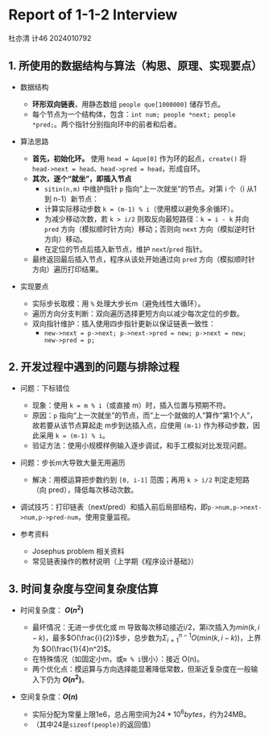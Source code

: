 # Report of 1-1-2 Interview

杜亦清 计46 2024010792

## 1. 所使用的数据结构与算法（构思、原理、实现要点）
- 数据结构
  - **环形双向链表**，用静态数组 `people que[1000000]` 储存节点。
  - 每个节点为一个结构体，包含：`int num; people *next; people *pred;`。两个指针分别指向环中的前者和后者。
  

- 算法思路
  - **首先，初始化环。**
  使用 `head = &que[0]` 作为环的起点，`create()` 将 `head->next = head`、`head->pred = head`，形成自环。
  - **其次，逐个“就坐”，即插入节点**
    - `sitin(n,m)` 中维护指针 `p` 指向“上一次就坐”的节点。对第 i 个（i 从1到 n-1）新节点：
    - 计算实际移动步数 `k = (m-1) % i`（使用模以避免多余循环）。
    - 为减少移动次数，若 `k > i/2` 则取反向最短路径：`k = i - k` 并向 `pred` 方向（模拟顺时针方向）移动；否则向 `next` 方向（模拟逆时针方向）移动。
    - 在定位的节点后插入新节点，维护 `next`/`pred` 指针。
  - 最终返回最后插入节点，程序从该处开始通过向 `pred` 方向（模拟顺时针方向）遍历打印结果。

- 实现要点
  - 实际步长取模：用 `%` 处理大步长m（避免线性大循环）。
  - 遍历方向分支判断：双向遍历选择更短方向以减少每次定位的步数。
  - 双向指针维护：插入使用四步指针更新以保证链表一致性：
    - `new->next = p->next; p->next->pred = new; p->next = new; new->pred = p;`

## 2. 开发过程中遇到的问题与排除过程
- 问题：下标错位
  - 现象：使用 `k = m % i`（或直接 m）时，插入位置与预期不符。
  - 原因：`p` 指向“上一次就坐”的节点，而“上一个就做的人”算作“第1个人”，故若要从该节点算起走 m步到达插入点，应使用 `(m-1)` 作为移动步数，因此采用 `k = (m-1) % i`。
  - 验证方法：使用小规模样例输入逐步调试，和手工模拟对比发现问题。

- 问题：步长m大导致大量无用遍历
  - 解决：用模运算把步数约到 `[0, i-1]` 范围；再用 `k > i/2` 判定走短路（向 pred），降低每次移动次数。

- 调试技巧：打印链表（next/pred）和插入前后局部结构，即`p->num,p->next->num,p->pred-num`，使用变量监视。

- 参考资料
  - Josephus problem 相关资料
  - 常见链表操作的教材说明（上学期《程序设计基础》）

## 3. 时间复杂度与空间复杂度估算
- 时间复杂度： **$O(n^2)$**
  - 最坏情况：无进一步优化或 m 导致每次移动接近i/2，第i次插入为$min(k,i-k)$，最多$O(\frac{i}{2})$步，总步数为$Σ_{i=1}^{n-1} O(min(k,i-k))$，上界为 $O(\frac{1}{4}n^2)$。
  - 在特殊情况（如固定小m，或`m % i`很小）：接近 O(n)。
  - 两个优化点：模运算与方向选择能显著降低常数，但渐近复杂度在一般输入下仍为 **$O(n^2)$**。

- 空间复杂度：**$O(n)$**
  - 实际分配为常量上限1e6，总占用空间为$24*10^6 bytes$，约为24MB。
  - （其中24是`sizeof(people)`的返回值）
